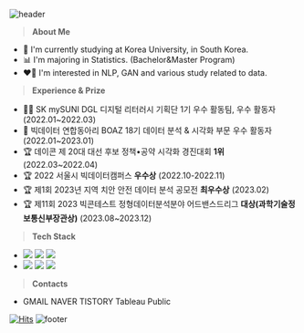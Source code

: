![header](https://capsule-render.vercel.app/api?type=waving&color=gradient&customColorList=0,14,15,15,15,18&height=150&section=header&text=HyeYeon%20Kim&fontSize=40&fontAlignY=30&fontAlign=20)

> **About Me**
- 🏫 I'm currently studying at Korea University, in South Korea.
- 📊 I'm majoring in Statistics. (Bachelor&Master Program)
- ❤️‍🔥 I'm interested in NLP, GAN and various study related to data.

> **Experience & Prize**
- 👩‍🏫 SK mySUNI DGL 디지털 리터러시 기획단 1기 우수 활동팀, 우수 활동자 (2022.01~2022.03)
- 🐘 빅데이터 연합동아리 BOAZ 18기 데이터 분석 & 시각화 부문 우수 활동자 (2022.01~2023.01)
- 🏆 데이콘 제 20대 대선 후보 정책•공약 시각화 경진대회 **1위** (2022.03~2022.04)
- 🏆 2022 서울시 빅데이터캠퍼스 **우수상** (2022.10-2022.11)
- 🏆 제1회 2023년 지역 치안 안전 데이터 분석 공모전 **최우수상** (2023.02)
- 🏆 제11회 2023 빅콘테스트 정형데이터분석분야 어드밴스드리그 **대상(과학기술정보통신부장관상)** (2023.08~2023.12)

> **Tech Stack**
- <img src="https://img.shields.io/badge/Python-3776AB?style=flat&logo=Python&logoColor=white"/> <img src="https://img.shields.io/badge/R-276DC3?style=flat&logo=R&logoColor=white"/>
  <img src="https://img.shields.io/badge/Tableau-E97627?style=flat&logo=Tableau&logoColor=white"/>
- <img src="https://img.shields.io/badge/MySQL-4479A1?style=flat&logo=MySQL&logoColor=black"/> <img src="https://img.shields.io/badge/SAS-4285F4?style=flat&logo=googlechrome&logoColor=blue"/> <img src="https://img.shields.io/badge/QGIS-589632?style=flat&logo=Qgis&logoColor=black"/>

> **Contacts**
- GMAIL NAVER TISTORY Tableau Public

[![Hits](https://hits.seeyoufarm.com/api/count/incr/badge.svg?url=https%3A%2F%2Fgithub.com%2Fyeoniiii&count_bg=%23FFDEED&title_bg=%23555555&icon=&icon_color=%23E7E7E7&title=hits&edge_flat=false)](https://hits.seeyoufarm.com)
![footer](https://capsule-render.vercel.app/api?type=waving&reversal=true&color=gradient&customColorList=0,14,15,15,15,18&section=footer&height=90)
